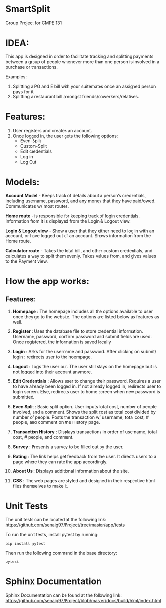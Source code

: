 # SmartSplit
Group Project for CMPE 131

# IDEA:
This app is designed in order to facilitate tracking and splitting payments between a group of people whenever more than one person is involved in a purchase or transactions. 

Examples:
1. Splitting a PG and E bill with your suitemates once an assigned person pays for it.
2. Splitting a restaurant bill amongst friends/cowerkers/relatives.

# Features:

1. User registers and creates an account.
2. Once logged in, the user gets the following options:
    * Even-Split
    * Custom-Split
    * Edit credentials
    * Log in
    * Log Out
    
# Models:    
    
   **Account Model** - Keeps track of details about a person’s credentials, including username, password, and any money that they     have paid/owed.  Communicates w/ most routes. 
   
  **Home route** - is responsible for keeping track of login credentials.  Information from it is displayed from the Login &     Logout view. 
  
  **Login & Logout view** - Show a user that they either need to log in with an account, or have logged out of an account.  Shows information from the Home route.
  
  **Calculator route** - Takes the total bill, and other custom credentials,  and calculates a way to split them evenly.  Takes values from, and gives values to the Payment view.
    
    
    
# How the app works:
  ## Features:

1. **Homepage** : The homepage includes all the options available to user once they go to the website. The options are listed below as features as well.

2. **Register** : Uses the database file to store credential information. Username, password, confirm password and submit fields are used. Once registered, the information is saved locally

3. **Login** : Asks for the username and password. After clicking on submit/ login : redirects user to the hoempage.

4. **Logout** : Logs the user out. The user still stays on the homepage but is not logged into their account anymore.

5. **Edit Credentials** : Allows user to change their password. Requires a user to have already been logged in. If not already logged in, redirects user to login screen. Else, redirects user to home screen when new password is submitted.

6. **Even Split** : Basic split option. User inputs total cost, number of people involved, and a comment. Shows the split cost as total cost divided by number of people. Posts the transaction w/ username, total cost, # people, and comment on the History page.

7. **Transaction History** : Displays transactions in order of username, total cost, # people, and comment.

8. **Survey** : Presents a survey to be filled out by the user.

9. **Rating** : The link helps get feedback from the user. It directs users to a page where they can rate the app accordingly.

12. **About Us** : Displays additional information about the site.

11. **CSS** : The web pages are styled and designed in their respective html files themselves to make it.



# Unit Tests

The unit tests can be located at the following link: https://github.com/senaig97/Project/tree/master/app/tests

To run the unit tests, install pytest by running:
```
pip install pytest
```
Then run the following command in the base directory:
```
pytest
```


# Sphinx Documentation

Sphinx Documentation can be found at the following link: https://github.com/senaig97/Project/blob/master/docs/build/html/index.html
